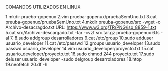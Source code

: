COMANDOS UTILIZADOS EN LINUX

1.mkdir pruebo-gopenux
2.vim prueba-gopenux/pruebaSemUno.txt
3.cat preuba-gopenux/pruebaSemUno.txt
4.mkdir preuba-gopenux/src
 -wget -o Archivo-desacragdo.txt    URL: https://www.w3.org/TR/PNG/iso_8859-1.txt
5.cat src/Archivo-descargado.txt
 -tar -cvzf src.tar.gz prueba-gopenux
6.ls -al
7.
8.sudo addgroup desarrolladores
9.cat /etc/group
10.sudo adduser usuario_developer
11.cat /etc/passwd
12.groups usuario_developer
13.sudo passwd usuario_developer
14.vim usuario_developer/proyecto.txt
15.cat usuario_developer/proyecto.txt
16.sudo chmod 244 proyecto.txt
17.sudo deluser usuario_developer
  -sudo delgroup desarroladores
18.htop
19.neofetch
20.df -h
